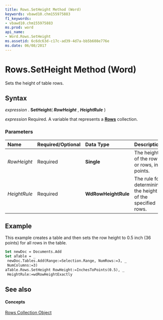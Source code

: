 ```yaml
---
title: Rows.SetHeight Method (Word)
keywords: vbawd10.chm155975883
f1_keywords:
- vbawd10.chm155975883
ms.prod: word
api_name:
- Word.Rows.SetHeight
ms.assetid: 6c6dc63d-c17c-ad39-4d7a-bb5b608e776e
ms.date: 06/08/2017
---
```



# Rows.SetHeight Method (Word)

Sets the height of table rows.


## Syntax

 _expression_ . **SetHeight**( **_RowHeight_** , **_HeightRule_** )

 _expression_ Required. A variable that represents a **[Rows](Word.rows.md)** collection.


### Parameters



|**Name**|**Required/Optional**|**Data Type**|**Description**|
|:-----|:-----|:-----|:-----|
| _RowHeight_|Required| **Single**|The height of the row or rows, in points.|
| _HeightRule_|Required| **WdRowHeightRule**|The rule for determining the height of the specified rows.|

## Example

This example creates a table and then sets the row height to 0.5 inch (36 points) for all rows in the table.


```vb
Set newDoc = Documents.Add 
Set aTable = _ 
 newDoc.Tables.Add(Range:=Selection.Range, NumRows:=3, _ 
 NumColumns:=3) 
aTable.Rows.SetHeight RowHeight:=InchesToPoints(0.5), _ 
 HeightRule:=wdRowHeightExactly
```


## See also


#### Concepts


[Rows Collection Object](Word.rows.md)


